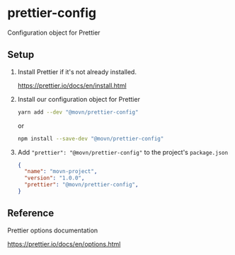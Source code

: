 # prettier-config

Configuration object for Prettier

## Setup

1. Install Prettier if it's not already installed.

    <https://prettier.io/docs/en/install.html>

2. Install our configuration object for Prettier

    ```bash
    yarn add --dev "@movn/prettier-config"
    ```
    or

    ```bash
    npm install --save-dev "@movn/prettier-config"
    ```

3. Add `"prettier": "@movn/prettier-config"` to the project's `package.json`

    ```json
    {
      "name": "movn-project",
      "version": "1.0.0",
      "prettier": "@movn/prettier-config",
    }
    ```

## Reference

Prettier options documentation

<https://prettier.io/docs/en/options.html>
